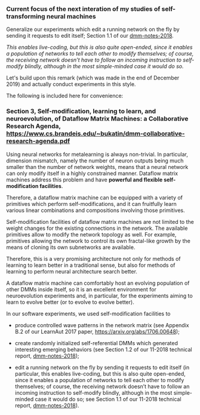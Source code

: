 ### Current focus of the next interation of my studies of self-transforming neural machines

Generalize our experiments which edit a running network on the fly by sending it requests to edit itself;
Section 1.1 of our [dmm-notes-2018](https://www.cs.brandeis.edu/~bukatin/dmm-notes-2018.pdf).

_This enables live-coding, but this is also quite open-ended, since it enables a population of networks to tell each other
to modify themselves; of course, the receiving network doesn’t have to follow an incoming instruction
to self-modify blindly, although in the most simple-minded case it would do so._

Let's build upon this remark (which was made in the end of December 2019) and actually conduct experiments in this style.

The following is included here for convenience:

### Section 3, Self-modification, learning to learn, and neuroevolution, of Dataflow Matrix Machines: a Collaborative Research Agenda, https://www.cs.brandeis.edu/~bukatin/dmm-collaborative-research-agenda.pdf

Using neural networks for metalearning is always non-trivial. In particular, dimension mismatch, namely
the number of neuron outputs being much smaller than the number of network weights, means that a neural
network can only modify itself in a highly constrained manner. Dataflow matrix machines address this problem
and have **powerful and flexible self-modification facilities**.

Therefore, a dataflow matrix machine can be equipped with a variety of primitives which perform self-modifications, 
and it can fruitfully learn various linear combinations and compositions involving those primitives.

Self-modification facilities of dataflow matrix machines are not limited to the weight changes for the existing
connections in the network. The available primitives allow to modify the network topology as well. For
example, primitives allowing the network to control its own fractal-like growth by the means of cloning its own
subnetworks are available.

Therefore, this is a very promising architecture not only for methods of learning to learn better in a
traditional sense, but also for methods of learning to perform neural architecture search better.

A dataflow matrix machine can comfortably host an evolving population of other DMMs inside itself, so it
is an excellent environment for neuroevolution experiments and, in particular, for the experiments aiming to
learn to evolve better (or to evolve to evolve better).

In our software experiments, we used self-modification facilities to

  * produce controlled wave patterns in the network matrix (see Appendix B.2 of our LearnAut 2017 paper, https://arxiv.org/abs/1706.00648);
  
  * create randomly initialized self-referential DMMs which generated interesting emerging behaviors (see Section 1.2 of our 11-2018 technical report, [dmm-notes-2018](https://www.cs.brandeis.edu/~bukatin/dmm-notes-2018.pdf));

  * edit a running network on the fly by sending it requests to edit itself (in particular, this enables live-coding, 
    but this is also quite open-ended, since it enables a population of networks to tell each other
    to modify themselves; of course, the receiving network doesn’t have to follow an incoming instruction
    to self-modify blindly, although in the most simple-minded case it would do so; see Section 1.1 of our
    11-2018 technical report, [dmm-notes-2018](https://www.cs.brandeis.edu/~bukatin/dmm-notes-2018.pdf)).
